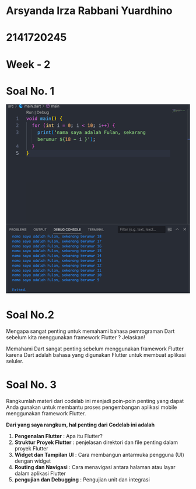 # Arsyanda Irza Rabbani Yuardhino
# 2141720245
# Week - 2
# Soal No. 1
![Screenshot hello_world](docs/fulan.png)
# Soal No.2
Mengapa sangat penting untuk memahami bahasa pemrograman Dart sebelum kita menggunakan framework Flutter ? Jelaskan!

Memahami Dart sangat penting sebelum menggunakan framework Flutter karena Dart adalah bahasa yang digunakan Flutter untuk membuat aplikasi seluler.
# Soal No. 3
Rangkumlah materi dari codelab ini menjadi poin-poin penting yang dapat Anda gunakan untuk membantu proses pengembangan aplikasi mobile menggunakan framework Flutter.

 **Dari yang saya rangkum, hal penting dari Codelab ini adalah**
 
1. **Pengenalan Flutter** : Apa itu Flutter? 
2. **Struktur Proyek Flutter** : penjelasan direktori dan file penting dalam proyek Flutter
3. **Widget dan Tampilan UI** : Cara membangun antarmuka pengguna (UI) dengan widget
4. **Routing dan Navigasi** : Cara menavigasi antara halaman atau layar dalam aplikasi Flutter
5. **pengujian dan Debugging** : Pengujian unit dan integrasi 